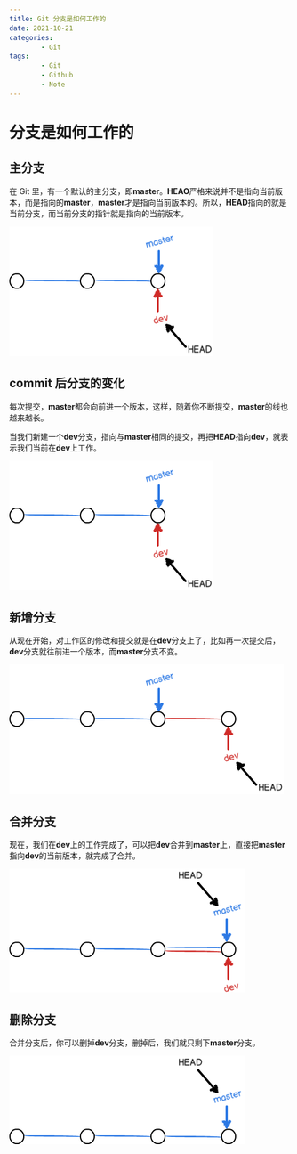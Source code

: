 ```yaml
---
title: Git 分支是如何工作的
date: 2021-10-21
categories:
        - Git
tags:
        - Git
        - Github
        - Note
---
```


# 分支是如何工作的

## 主分支

在 Git 里，有一个默认的主分支，即**master**。**HEAO**严格来说并不是指向当前版本，而是指向的**master**，**master**才是指向当前版本的。所以，**HEAD**指向的就是当前分支，而当前分支的指针就是指向的当前版本。

![分支1](%E5%88%86%E6%94%AF%E6%98%AF%E5%A6%82%E4%BD%95%E5%B7%A5%E4%BD%9C%E7%9A%84.assets/%E5%88%86%E6%94%AF2.png)

## commit 后分支的变化

每次提交，**master**都会向前进一个版本，这样，随着你不断提交，**master**的线也越来越长。

当我们新建一个**dev**分支，指向与**master**相同的提交，再把**HEAD**指向**dev**，就表示我们当前在**dev**上工作。

![分支2](%E5%88%86%E6%94%AF%E6%98%AF%E5%A6%82%E4%BD%95%E5%B7%A5%E4%BD%9C%E7%9A%84.assets/%E5%88%86%E6%94%AF2-16290157265281.png)

## 新增分支

从现在开始，对工作区的修改和提交就是在**dev**分支上了，比如再一次提交后，**dev**分支就往前进一个版本，而**master**分支不变。

![分支3](%E5%88%86%E6%94%AF%E6%98%AF%E5%A6%82%E4%BD%95%E5%B7%A5%E4%BD%9C%E7%9A%84.assets/%E5%88%86%E6%94%AF3.png)

## 合并分支

现在，我们在**dev**上的工作完成了，可以把**dev**合并到**master**上，直接把**master**指向**dev**的当前版本，就完成了合并。

![分支4](%E5%88%86%E6%94%AF%E6%98%AF%E5%A6%82%E4%BD%95%E5%B7%A5%E4%BD%9C%E7%9A%84.assets/%E5%88%86%E6%94%AF4.png)

## 删除分支

合并分支后，你可以删掉**dev**分支，删掉后，我们就只剩下**master**分支。

![分支7](%E5%88%86%E6%94%AF%E6%98%AF%E5%A6%82%E4%BD%95%E5%B7%A5%E4%BD%9C%E7%9A%84.assets/%E5%88%86%E6%94%AF7.png)
